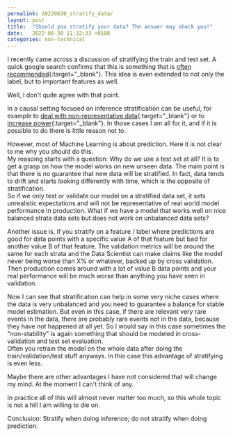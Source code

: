 ```yaml
---
permalink: 20220630_stratify_data/
layout: post
title:  "Should you stratify your data? The answer may shock you!"
date:   2022-06-30 11:32:33 +0100
categories: non-technical
---
```


I recently came across a discussion of stratifying the train and test set. A quick google search confirms that this is something that is [often recommended](https://scikit-learn.org/stable/modules/cross_validation.html#stratification){:target="_blank"}. This idea is even extended to not only the label, but to important features as well.<br>

Well, I don't quite agree with that point. <br>

In a causal setting focused on inference stratification can be useful, for example to [deal with non-representative data](https://statmodeling.stat.columbia.edu/2019/08/22/multilevel-structured-regression-and-post-stratification/){:target="_blank"} or to [increase power](http://blog.mrwaddell.net/archives/776){:target="_blank"}. In those cases I am all for it, and if it is possible to do there is little reason not to.

However, most of Machine Learning is about prediction. Here it is not clear to me why you should do this. <br>
My reasoing starts with a question: Why do we use a test set at all? It is to get a grasp on how the model works on new unseen data. The main point is that there is no guarantee that new data will be stratified. In fact, data tends to drift and starts looking differently with time, which is the opposite of stratification. <br>
So if we only test or validate our model on a stratified data set, it sets unrealistic expectations and will not be representative of real world model performance in production. What if we have a model that works well on nice balanced strata data sets but does not work on unbalanced data sets? <br>

Another issue is, if you stratify on a feature / label where predictions are good for data points with a specific value A of that feature but bad for another value B of that feature. The validation metrics will be around the same for each strata and the Data Scientist can make claims like the model never being worse than X% or whatever, backed up by cross validation. Then production comes around with a lot of value B data points and your real performance will be much worse than anything you have seen in validation.<br>

Now I can see that stratification can help in some very niche cases where the data is very unbalanced and you need to guarantee a balance for stable model estimation. But even in this case, if there are relevant very rare events in the data, there are probably rare events not in the data, because they have not happened at all yet. So I would say in this case sometimes the "non-stability" is again something that should be modeled in cross-validation and test set evaluation.<br>
Often you retrain the model on the whole data after doing the train/validation/test stuff anyways. In this case this advantage of stratifying is even less.

Maybe there are other advantages I have not considered that will change my mind. At the moment I can't think of any. 

In practice all of this will almost never matter too much, so this whole topic is not a hill I am willing to die on.

Conclusion: Stratify when doing inference; do not stratify when doing prediction.